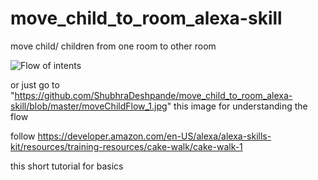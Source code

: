 # move_child_to_room_alexa-skill
move child/ children from one room to other room

![Flow of intents]("https://github.com/ShubhraDeshpande/move_child_to_room_alexa-skill/blob/master/moveChildFlow_1.jpg")

or just go to "https://github.com/ShubhraDeshpande/move_child_to_room_alexa-skill/blob/master/moveChildFlow_1.jpg" this image for understanding the flow

follow https://developer.amazon.com/en-US/alexa/alexa-skills-kit/resources/training-resources/cake-walk/cake-walk-1 

this short tutorial for basics
